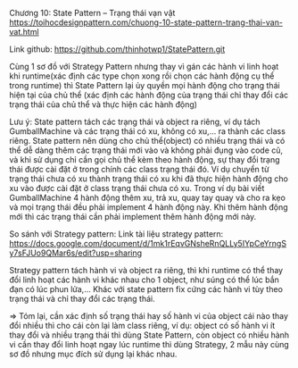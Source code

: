 Chương 10: State Pattern – Trạng thái vạn vật
https://toihocdesignpattern.com/chuong-10-state-pattern-trang-thai-van-vat.html

Link github: https://github.com/thinhotwp1/StatePattern.git

Cùng 1 sơ đồ với Strategy Pattern nhưng thay vì gán các hành vi linh hoạt khi runtime(xác định các type chọn xong rồi chọn các hành động cụ thể trong runtime) thì State Pattern lại ủy quyền mọi hành động cho trạng thái hiện tại của chủ thể (xác định các hành động của trạng thái chỉ thay đổi các trạng thái của chủ thể và thực hiện các hành động)

Lưu ý: 
State pattern tách các trạng thái và object ra riêng, ví dụ tách GumballMachine và các trạng thái có xu, không có xu,... ra thành các class riêng.
State pattern nên dùng cho chủ thể(object) có nhiều trạng thái và có thể dễ dàng thêm các trạng thái mới vào và không phải đụng vào code cũ, và khi sử dụng chỉ cần gọi chủ thể kèm theo hành động, sự thay đổi trạng thái được cài đặt ở trong chính các class trạng thái đó. Ví dụ chuyển từ trạng thái chưa có xu thành trạng thái có xu khi đã thực hiện hành động cho xu vào được cài đặt ở class trạng thái chưa có xu.
Trong ví dụ bài viết GumballMachine 4 hành động thêm xu, trả xu, quay tay quay và cho ra kẹo và mọi trạng thái đều phải implement 4 hành động này. Khi thêm hành động mới thì các trạng thái cần phải implement thêm hành động mới này.

So sánh với Strategy pattern:
Link tài liệu strategy pattern: https://docs.google.com/document/d/1mk1rEqvGNsheRnQLLy5IYpCeYrngSy7sFJUo9QMar6s/edit?usp=sharing

Strategy pattern tách hành vi và object ra riêng, thì khi runtime có thể thay đổi linh hoạt các hành vi khác nhau cho 1 object, như súng có thể lúc bắn đạn có lúc phun lửa,... Khác với state pattern fix cứng các hành vi tùy theo trạng thái và chỉ thay đổi các trạng thái.

=> Tóm lại, cần xác định số trạng thái hay số hành vi của object cái nào thay đổi nhiều thì cho cái còn lại làm class riêng, ví dụ: object có số hành vi ít thay đổi và nhiều trạng thái thì dùng State Pattern, còn object có nhiều hành vi cần thay đổi linh hoạt ngay lúc runtime thì dùng Strategy, 2 mẫu này cùng sơ đồ nhưng mục đích sử dụng lại khác nhau.
